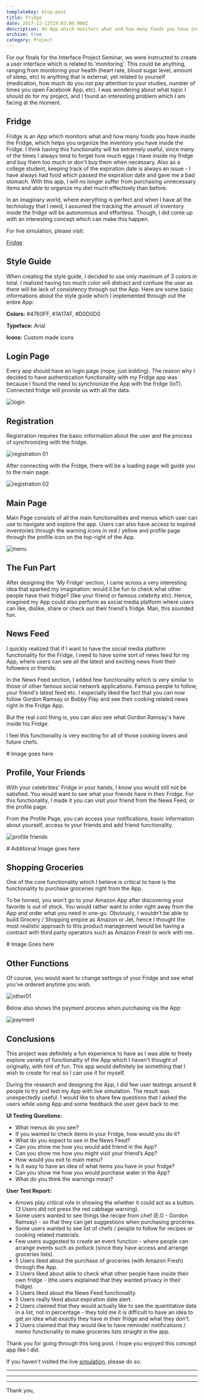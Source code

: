 ```yaml
---
templateKey: blog-post
title: Fridge
date: 2017-12-12T19:03:00.000Z
description: An App which monitors what and how many foods you have inside the Fridge.
archive: true
category: Project
---
```

For our finals for the Interface Project Seminar, we were instructed to create a user interface which is related to 'monitoring'. This could be anything, ranging from monitoring your health (heart rate, blood sugar level, amount of sleep, etc) to anything that is external, yet related to yourself (medication, how much do you not pay attention to your studies, number of times you open Facebook App, etc). I was wondering about what topic I should do for my project, and I found an interesting problem which I am facing at the moment.

## Fridge

Fridge is an App which monitors what and how many foods you have inside the Fridge, which helps you organize the inventory you have inside the Fridge. I think having this functionality will be extremely useful, since many of the times I always tend to forget how much eggs I have inside my fridge and buy them too much or don't buy them when necessary. Also as a college student, keeping track of the expiration date is always an issue - I have always had food which passed the expiration date and gave me a bad stomach. With this app, I will no longer suffer from purchasing unnecessary items and able to organize my diet much effectively than before.

In an imaginary world, where everything is perfect and when I have all the technology that I need, I assumed the tracking the amount of inventory inside the fridge will be autonomous and effortless. Though, I did come up with an interesting concept which can make this happen.



For live simulation, please visit:

[Fridge](https://invis.io/MJEX7MYCA)



## Style Guide

When creating the style guide, I decided to use only maximum of 3 colors in total. I realized having too much color will distract and confuse the user as there will be lack of consistency through out the App. Here are some basic informations about the style guide which I implemented through out the entire App:

**Colors:** #4760FF, #1A174F, #D0D0D0

**Typeface:** Arial

**Icons:** Custom made icons

## Login Page

Every app should have an login page (nope, just kidding). The reason why I decided to have authentication functionality with my Fridge app was because I found the need to synchronize the App with the fridge (IoT). Connected fridge will provide us with all the data.

![login](/img/asset-4-2x.png "login")

## Registration

Registration requires the basic information about the user and the process of synchronizing with the fridge.

![registration 01](/img/screen-shot-2019-02-25-at-1.07.02-pm.png "registration 01")

After connecting with the Fridge, there will be a loading page will guide you to the main page.

![registration 02](/img/screen-shot-2019-02-25-at-1.08.38-pm.png "registration 02")

## Main Page

Main Page consists of all the main functionalities and menus which user can use to navigate and explore the app. Users can also have access to expired inventories through the warning icons in red / yellow and profile page through the profile icon on the top-right of the App.

![menu](/img/asset-1-2x.png "menu")

## The Fun Part

After designing the 'My Fridge' section, I came across a very interesting idea that sparked my imagination: would it be fun to check what other people have their fridge? (like your friend or famous celebrity etc). Hence, imagined my App could also perform as social media platform where users can like, dislike, share or check out their friend's fridge. Man, this sounded fun.



## News Feed

I quickly realized that if I want to have the social media platform functionality for the Fridge, I need to have some sort of news feed for my App, where users can see all the latest and exciting news from their followers or friends:

In the News Feed section, I added few functionality which is very similar to those of other famous social network applications: Famous people to follow, your friend's latest feed etc. I especially liked the fact that you can now follow Gordon Ramsay or Bobby Flay and see their cooking related news right in the Fridge App.

But the real cool thing is, you can also see what Gordon Ramsay's have inside his Fridge.

I feel this functionality is very exciting for all of those cooking lovers and future chefs.

\# Image goes here

## Profile, Your Friends

With your celebrities' Fridge in your hands, I know you would still not be satisfied. You would want to see what your friends have in their Fridge. For this functionality, I made it you can visit your friend from the News Feed, or the profile page.

From the Profile Page, you can access your notifications, basic information about yourself, access to your friends and add friend functionality.

![profile friends](/img/screen-shot-2019-02-25-at-1.12.11-pm.png "profile friends")

\# Additional Image goes here

## Shopping Groceries

One of the core functionality which I believe is critical to have is the functionality to purchase groceries right from the App.

To be honest, you won't go to your Amazon App after discovering your favorite is out of stock. You would rather want to order right away from the App and order what you need in one-go. Obviously, I wouldn't be able to build Grocery / Shopping empire as Amazon or Jet, hence I thought the most realistic approach to this product management would be having a contract with third party operators such as Amazon Fresh to work with me.

\# Image Goes here

## Other Functions

Of course, you would want to change settings of your Fridge and see what you've ordered anytime you wish.

![other01](/img/screen-shot-2019-02-25-at-1.14.01-pm.png "other01")

Below also shows the payment process when purchasing via the App:

![payment](/img/screen-shot-2019-02-25-at-1.14.54-pm.png "payment")

## Conclusions

This project was definitely a fun experience to have as I was able to freely explore variety of functionality of the App which I haven't thought of originally, with hint of fun. This app would definitely be something that I wish to create for real so I can use it for myself. 

During the research and designing the App, I did few user testings around 6 people to try and test my App with live simulation. The result was unexpectedly useful. I would like to share few questions that I asked the users while using App and some feedback the user gave back to me:

**UI Testing Questions:**

* What menus do you see?
* If you wanted to check items in your Fridge, how would you do it?
* What do you expect to see in the News Feed?
* Can you show me how you would add friend in the App?
* Can you show me how you might visit your friend’s App?
* How would you exit to main menu?
* Is it easy to have an idea of what items you have in your fridge?
* Can you show me how you would purchase water in the App?
* What do you think the warnings mean?


**User Test Report:**

* Arrows play critical role in showing the whether it could act as a button. (3 Users did not press the red cabbage warning).
* Some users wanted to see things like recipe from chef (E.G - Gordon Ramsay) - so that they can get suggestions when purchasing groceries.
* Some users wanted to see list of chefs / people to follow for recipes or cooking related materials.
* Few users suggested to create an event function - where people can arrange events such as potluck (since they have access and arrange groceries lists).
* 5 Users liked about the purchase of groceries (with Amazon Fresh) through the App.
* 3 Users liked about able to check what other people have inside their own fridge - (the users explained that they wanted privacy in their fridge).
* 3 Users liked about the News Feed functionality.
* 5 Users really liked about expiration date alert.
* 2 Users claimed that they would actually like to see the quantitative data in a list, not in percentage - they told me it is difficult to have an idea to get an idea what exactly they have in their fridge and what they don’t.
* 2 Users claimed that they would like to have reminder notifications / memo functionality to make groceries lists straight in the app.





Thank you for going through this long post. I hope you enjoyed this concept app like I did. 

If you haven't visited the live [simulation](https://invis.io/MJEX7MYCA), please do so.

****

 ****

****

Thank you,
